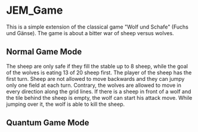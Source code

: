 # JEM_Game
This is a simple extension of the classical game "Wolf und Schafe" (Fuchs und Gänse). The game is about a bitter war of sheep versus wolves.
## Normal Game Mode
The sheep are only safe if they fill the stable up to 8 sheep, while the goal of the wolves is eating 13 of 20 sheep first.
The player of the sheep has the first turn. Sheep are not allowed to move backwards and they can jumpy only one field at each turn. Contrary, the wolves are allowed to move in every direction along the grid lines. If there is a sheep in front of a wolf and the tile behind the sheep is empty, the wolf can start his attack move. While jumping over it, the wolf is able to kill the sheep.
## Quantum Game Mode